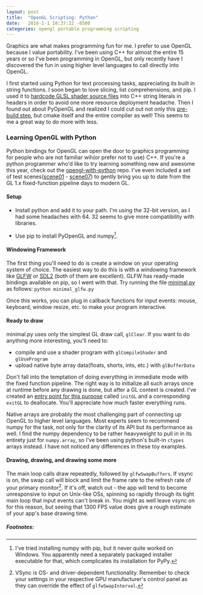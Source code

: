 ```yaml
---
layout: post
title:  "OpenGL Scripting: Python"
date:   2016-1-1 10:37:22 -0500
categories: opengl portable programming scripting
---
```


Graphics are what makes programming fun for me. I prefer to use OpenGL because I value portability. I've been using C++ for almost the entire 15 years or so I've been programming in OpenGL, but only recently have I discovered the fun in using higher level languages to call directly into OpenGL.

I first started using Python for text processing tasks, appreciating its built in string functions. I soon began to love slicing, list comprehensions, and pip. I used it to [hardcode GLSL shader source files][hardcode_shaders_py] into C++ string literals in headers in order to avoid one more resource deployment headache. Then I found out about PyOpenGL and realized I could cut out not only this [pre-build step][invoke_python], but cmake itself and the entire compiler as well! This seems to me a great way to do more with less.

### Learning OpenGL with Python

Python bindings for OpenGL can open the door to graphics programming for people who are not familiar wih(or prefer not to use) C++. If you're a python programmer who'd like to try learning something new and awesome this year, check out the [opengl-with-python][opengl-with-python] repo. I've even included a set of test scenes([scene01][scene01] - [scene07][scene07]) to gently bring you up to date from the GL 1.x fixed-function pipeline days to modern GL.

#### Setup

 - Install python and add it to your path. I'm using the 32-bit version, as I had some headaches with 64. 32 seems to give more compatibility with libraries.

 - Use pip to install PyOpenGL and numpy[^1].

#### Windowing Framework
The first thing you'll need to do is create a window on your operating system of choice. The easiest way to do this is with a windowing framework like [GLFW][GLFW] or [SDL2][SDL2] (both of them are excellent). GLFW has ready-made bindings available on pip, so I went with that. Try running the file [minimal.py][minimal.py] as follows:
`python minimal_glfw.py`

Once this works, you can plug in callback functions for input events: mouse, keyboard, window resize, etc. to make your program interactive.

#### Ready to draw
minimal.py uses only the simplest GL draw call, `glClear`. If you want to do anything more interesting, you'll need to:

 - compile and use a shader program with `glCompileShader` and `glUseProgram`
 - upload native byte array data(floats, shorts, ints, etc.) with `glBufferData`

Don't fall into the temptation of doing everything in immediate mode with the fixed function pipeline. The right way is to initialize all such arrays once at runtime before any drawing is done, but after a GL context is created. I've created an [entry point for this purpose][scene07_initGL] called `initGL` and a corresponding `exitGL` to deallocate. You'll appreciate how much faster everything runs.

Native arrays are probably the most challenging part of connecting up OpenGL to higher level languages. Most experts seem to recommend numpy for the task, not only for the clarity of its API but its performance as well. I find the numpy dependency to be rather heavyweight to pull in in its entirety just for `numpy.array`, so I've been using python's built-in `ctypes` arrays instead. I have not noticed any differences in these toy examples.

#### Drawing, drawing, and drawing some more 
The main loop calls draw repeatedly, followed by `glfwSwapBuffers`. If vsync is on, the swap call will block and limit the frame rate to the refresh rate of your primary monitor[^2]. If it's off, watch out - the app will tend to become unresponsive to input on Unix-like OSs, spinning so rapidly through its tight main loop that input events can't break in. You might as well leave vsync on for this reason, but seeing that 1300 FPS value does give a rough estimate of your app's base drawing time.


[hardcode_shaders_py]: https://github.com/jimbo00000/RiftSkeleton/blob/master/tools/hardcode_shaders.py
[opengl-with-python]: https://bitbucket.org/jimbo00000/opengl-with-python
[opengl-with-luajit]: https://bitbucket.org/jimbo00000/opengl-with-luajit
[invoke_python]: https://github.com/jimbo00000/RiftSkeleton/blob/master/CMakeLists.txt#L5

[scene01]: https://bitbucket.org/jimbo00000/opengl-with-python/src/978902d99ec4a7537e52060c9b0b1e39064b30e3/scene/scene01.py?at=master&fileviewer=file-view-default
[scene07]: https://bitbucket.org/jimbo00000/opengl-with-python/src/978902d99ec4a7537e52060c9b0b1e39064b30e3/scene/scene07.py?at=master&fileviewer=file-view-default
[GLFW]: http://www.glfw.org/
[SDL2]: https://www.libsdl.org/download-2.0.php
[minimal.py]: https://bitbucket.org/jimbo00000/opengl-with-python/src/978902d99ec4a7537e52060c9b0b1e39064b30e3/minimal_glfw.py?at=master&fileviewer=file-view-default

##### Footnotes:

[^1]: I've tried installing numpy with pip, but it never quite worked on Windows. You apparently need a separately packaged installer executable for that, which complicates its installation for PyPy.
[^2]: VSync is OS- and driver-dependent functionality. Remember to check your settings in your respective GPU manufacturer's control panel as they can override the effect of `glfwSwapInterval`.

[scene07_initGL]: https://bitbucket.org/jimbo00000/opengl-with-python/src/978902d99ec4a7537e52060c9b0b1e39064b30e3/scene/scene07.py?at=master&fileviewer=file-view-default#scene07.py-64